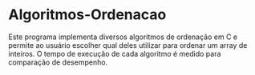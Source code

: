 # Algoritmos-Ordenacao
Este programa implementa diversos algoritmos de ordenação em C e permite ao usuário escolher qual deles utilizar para ordenar um array de inteiros. O tempo de execução de cada algoritmo é medido para comparação de desempenho.
